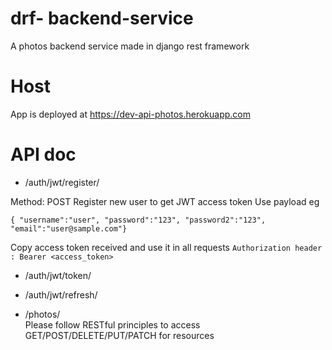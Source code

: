 # drf- backend-service

A photos backend service made in django rest framework


# Host

App is deployed at https://dev-api-photos.herokuapp.com


#	API doc
- /auth/jwt/register/

Method: POST
Register new user to get JWT access token
Use payload eg 

    { "username":"user", "password":"123", "password2":"123", "email":"user@sample.com"}

Copy access token received and use it in all requests
	 `Authorization header : Bearer <access_token>`

- /auth/jwt/token/
- /auth/jwt/refresh/

- /photos/  
  Please follow RESTful principles to access GET/POST/DELETE/PUT/PATCH for resources
